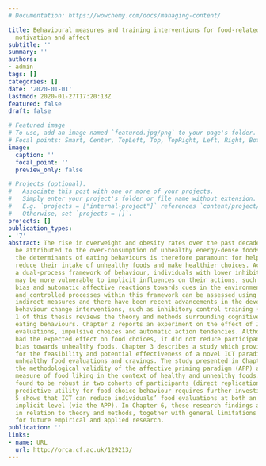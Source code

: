 ```yaml
---
# Documentation: https://wowchemy.com/docs/managing-content/

title: Behavioural measures and training interventions for food-related cognition,
  motivation and affect
subtitle: ''
summary: ''
authors:
- admin
tags: []
categories: []
date: '2020-01-01'
lastmod: 2020-01-27T17:20:13Z
featured: false
draft: false

# Featured image
# To use, add an image named `featured.jpg/png` to your page's folder.
# Focal points: Smart, Center, TopLeft, Top, TopRight, Left, Right, BottomLeft, Bottom, BottomRight.
image:
  caption: ''
  focal_point: ''
  preview_only: false

# Projects (optional).
#   Associate this post with one or more of your projects.
#   Simply enter your project's folder or file name without extension.
#   E.g. `projects = ["internal-project"]` references `content/project/deep-learning/index.md`.
#   Otherwise, set `projects = []`.
projects: []
publication_types:
- '7'
abstract: The rise in overweight and obesity rates over the past decades can primarily
  be attributed to the over-consumption of unhealthy energy-dense foods. Understanding
  the determinants of eating behaviours is therefore paramount for helping individuals
  reduce their intake of unhealthy foods and make healthier choices. According to
  a dual-process framework of behaviour, individuals with lower inhibitory control
  may be more vulnerable to implicit influences on their actions, such as strong approach
  bias and automatic affective reactions towards cues in the environment. Automatic
  and controlled processes within this framework can be assessed using direct and
  indirect measures and there have been recent advancements in the development of
  behaviour change interventions, such as inhibitory control training (ICT). Chapter
  1 of this thesis reviews the theory and methods surrounding cognitive control of
  eating behaviours. Chapter 2 reports an experiment on the effect of ICT on food
  evaluations, impulsive choices and automatic action tendencies. Although training
  had the expected effect on food choices, it did not reduce participants’ approach
  bias towards unhealthy foods. Chapter 3 describes a study which provided evidence
  for the feasibility and potential effectiveness of a novel ICT paradigm for reducing
  unhealthy food evaluations and cravings. The study presented in Chapter 4 investigates
  the methodological validity of the affective priming paradigm (APP) as an indirect
  measure of food liking in the context of healthy and unhealthy foods. The APP was
  found to be robust in two cohorts of participants (direct replication), but its
  predictive utility for food choice behaviour requires further investigation. Chapter
  5 shows that ICT can reduce individuals’ food evaluations at both an explicit and
  implicit level (via the APP). In Chapter 6, these research findings are discussed
  in relation to theory and methods, together with general limitations and directions
  for future empirical and applied research.
publication: ''
links:
- name: URL
  url: http://orca.cf.ac.uk/129213/
---
```

